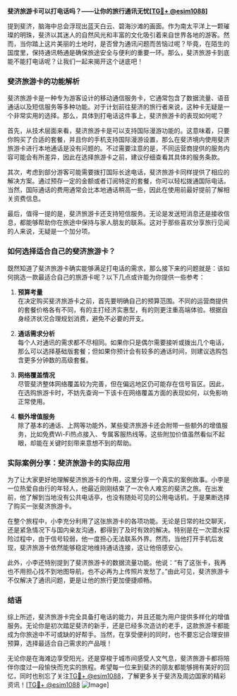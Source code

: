 **斐济旅游卡可以打电话吗？——让你的旅行通讯无忧[[TG💪+ @esim1088](https://t.me/s/esim1088)]**

提到斐济，脑海中总会浮现出蓝天白云、碧海沙滩的画面。作为南太平洋上一颗璀璨的明珠，斐济以其迷人的自然风光和丰富的文化吸引着来自世界各地的游客。然而，当你踏上这片美丽的土地时，是否曾为通讯问题而苦恼过呢？毕竟，在陌生的国度里，保持通讯畅通是确保旅途安全与便利的重要一环。那么，斐济旅游卡到底能不能打电话呢？让我们一起来揭开这个谜底吧！

### 斐济旅游卡的功能解析

斐济旅游卡是一种专为游客设计的移动通信服务卡，它通常包含了数据流量、语音通话以及短信服务等多种功能。对于计划前往斐济的旅行者来说，这种卡无疑是一个非常实用的选择。那么，具体到打电话这件事上，斐济旅游卡的表现如何呢？

首先，从技术层面来看，斐济旅游卡是可以支持国际漫游功能的。这意味着，只要你购买了合适的套餐，并且你的手机支持国际漫游设置，那么在斐济境内使用斐济旅游卡进行本地通话是没有问题的。不过需要注意的是，不同运营商提供的服务内容可能会有所差异，因此在选择旅游卡之前，建议仔细查看其具体的服务条款。

其次，考虑到部分游客可能需要拨打国际长途电话，斐济旅游卡同样提供了相应的解决方案。通过预存一定的金额或者订阅特定的套餐，你可以轻松拨通国际电话。当然，国际通话的费用通常会比本地通话稍高一些，因此在使用前最好提前了解相关资费信息。

最后，值得一提的是，斐济旅游卡还支持短信服务。无论是发送短消息还是接收信息，都能够帮助你在旅途中保持与家人朋友的联系。这对于那些喜欢分享旅行见闻的人来说，无疑是一个加分项。

### 如何选择适合自己的斐济旅游卡？

既然知道了斐济旅游卡确实能够满足打电话的需求，那么接下来的问题就是：该如何挑选一款最适合自己的旅游卡呢？以下几点或许能为你提供一些参考：

1. **预算考量**  
   在决定购买斐济旅游卡之前，首先要明确自己的预算范围。不同的运营商提供的套餐价格各有不同，有的主打经济实惠型，有的则更注重高端体验。根据自身经济状况合理规划消费，避免不必要的开支。

2. **通话需求分析**  
   每个人对通讯的需求都不尽相同。如果你只是偶尔需要接听或拨出几个电话，那么可以选择基础版套餐；但如果你预计会有较多的通话时间，则建议选购包含更多分钟数的高级套餐。

3. **网络覆盖情况**  
   尽管斐济整体网络覆盖较为完善，但在偏远地区仍可能存在信号盲区。因此，在选购旅游卡时，不妨先查询一下该卡在网络覆盖方面的表现如何，以免影响正常使用。

4. **额外增值服务**  
   除了基本的通话、上网等功能外，某些斐济旅游卡还会附带一些额外的增值服务，比如免费Wi-Fi热点接入、专属客服热线等。这些附加价值虽然看似不起眼，却能在关键时刻带来意想不到的帮助。

### 实际案例分享：斐济旅游卡的实际应用

为了让大家更好地理解斐济旅游卡的作用，这里分享一个真实的案例故事。小李是一位热爱自由行的年轻人，他最近刚刚结束了一次令人难忘的斐济之旅。在出发前，他了解到当地没有公共电话亭，也没有随处可见的公用电话机，于是果断选择了购买一张斐济旅游卡。

在整个旅程中，小李充分利用了这张旅游卡的各项功能。无论是日常的社交聊天，还是紧急情况下与国内亲友沟通，都得到了及时有效的解决。特别是在一次潜水探险过程中，由于信号较弱，他一度担心无法联系外界。然而，当他打开手机后发现，斐济旅游卡依然能够稳定地维持通话连接，这让他倍感安心。

此外，小李还特别提到了斐济旅游卡的数据流量功能。他说：“有了这张卡，我再也不用担心找不到地图导航，也不必再为上传照片发愁了。”由此可见，斐济旅游卡不仅解决了通讯问题，更是让他的旅行更加便捷顺畅。

### 结语

综上所述，斐济旅游卡完全具备打电话的能力，并且还能为用户提供多样化的增值服务。无论你是初次踏足斐济的新手，还是已经多次造访的老手，这款旅游卡都能成为你旅途中不可或缺的好帮手。当然，在享受便利的同时，也不要忘记合理安排预算，选择最适合自己需求的产品哦！

无论你是在海滩边享受阳光，还是穿梭于城市间感受人文气息，斐济旅游卡都将陪伴你度过一段愉快而充实的旅程。希望每一位来到斐济的朋友都能够拥有美好的回忆，同时也别忘了关注[TG💪+ @esim1088](https://t.me/s/esim1088)，了解更多关于斐济及周边国家的精彩资讯！[[TG💪+ @esim1088](https://t.me/s/esim1088) ![Image](https://i.postimg.cc/4NQfJmqS/Snipaste-2025-05-13-00-14-12.png)]